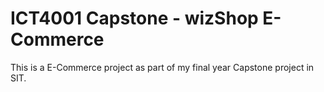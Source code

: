 # ICT4001 Capstone - wizShop E-Commerce
This is a E-Commerce project as part of my final year Capstone project in SIT.
